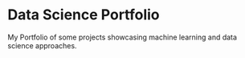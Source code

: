 # Data Science Portfolio
My Portfolio of some projects showcasing machine learning and data science approaches.

